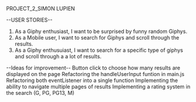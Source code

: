 PROJECT_2_SIMON LUPIEN

--USER STORIES--
1. As a Giphy enthusiast, I want to be surprised by funny random Giphys.
2. As a Mobile user, I want to search for Giphys and scroll through the results.
3. As a Giphy enthusuiast, I want to search for a specific type of giphys and scroll through a
    a lot of results.

--Ideas for improvement--
Button click to choose how many results are displayed on the page
Refactoring the handleUserInput funtion in main.js
Refactoring both eventListener into a single function
Implementing the ability to navigate multiple pages of results
Implementing a rating system in the search (G, PG, PG13, M)